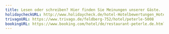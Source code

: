 ```yaml
---
title: Lesen oder schreiben? Hier finden Sie Meinungen unserer Gäste.
holidaycheckURL: http://www.holidaycheck.de/hotel-Hotelbewertungen_Hotel+Peterle-ch_hb-hid_160788.html
trivagoURL: https://www.trivago.de/feldberg-752/hotel/peterle-5008
bookingURL: https://www.booking.com/hotel/de/restaurant-peterle.de.html#tab-reviews
---
```

